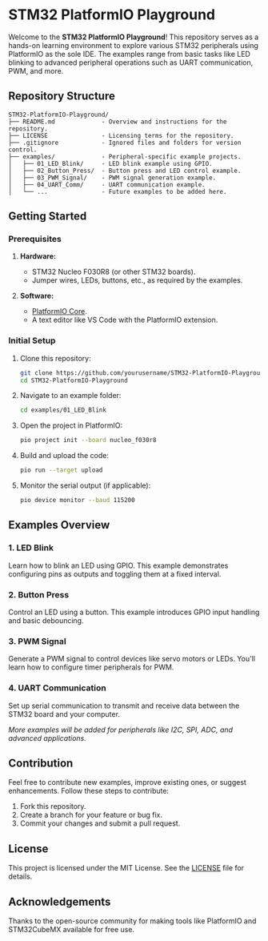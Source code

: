 # STM32 PlatformIO Playground

Welcome to the **STM32 PlatformIO Playground**! This repository serves as a hands-on learning environment to explore various STM32 peripherals using PlatformIO as the sole IDE. The examples range from basic tasks like LED blinking to advanced peripheral operations such as UART communication, PWM, and more.

## Repository Structure

```plaintext
STM32-PlatformIO-Playground/
├── README.md             - Overview and instructions for the repository.
├── LICENSE               - Licensing terms for the repository.
├── .gitignore            - Ignored files and folders for version control.
├── examples/             - Peripheral-specific example projects.
│   ├── 01_LED_Blink/     - LED blink example using GPIO.
│   ├── 02_Button_Press/  - Button press and LED control example.
│   ├── 03_PWM_Signal/    - PWM signal generation example.
│   ├── 04_UART_Comm/     - UART communication example.
│   └── ...               - Future examples to be added here.
```

## Getting Started

### Prerequisites
1. **Hardware:**
   - STM32 Nucleo F030R8 (or other STM32 boards).
   - Jumper wires, LEDs, buttons, etc., as required by the examples.

2. **Software:**
   - [PlatformIO Core](https://platformio.org/install).
   - A text editor like VS Code with the PlatformIO extension.

### Initial Setup
1. Clone this repository:
   ```bash
   git clone https://github.com/yourusername/STM32-PlatformIO-Playground.git
   cd STM32-PlatformIO-Playground
   ```

2. Navigate to an example folder:
   ```bash
   cd examples/01_LED_Blink
   ```

3. Open the project in PlatformIO:
   ```bash
   pio project init --board nucleo_f030r8
   ```

4. Build and upload the code:
   ```bash
   pio run --target upload
   ```

5. Monitor the serial output (if applicable):
   ```bash
   pio device monitor --baud 115200
   ```

## Examples Overview

### 1. LED Blink
Learn how to blink an LED using GPIO. This example demonstrates configuring pins as outputs and toggling them at a fixed interval.

### 2. Button Press
Control an LED using a button. This example introduces GPIO input handling and basic debouncing.

### 3. PWM Signal
Generate a PWM signal to control devices like servo motors or LEDs. You'll learn how to configure timer peripherals for PWM.

### 4. UART Communication
Set up serial communication to transmit and receive data between the STM32 board and your computer.

*More examples will be added for peripherals like I2C, SPI, ADC, and advanced applications.*

## Contribution
Feel free to contribute new examples, improve existing ones, or suggest enhancements. Follow these steps to contribute:
1. Fork this repository.
2. Create a branch for your feature or bug fix.
3. Commit your changes and submit a pull request.

## License
This project is licensed under the MIT License. See the [LICENSE](LICENSE) file for details.

## Acknowledgements
Thanks to the open-source community for making tools like PlatformIO and STM32CubeMX available for free use.
